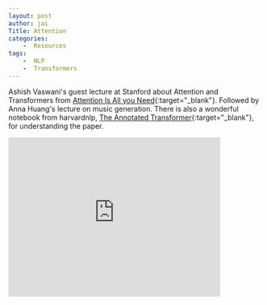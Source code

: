 ```yaml
---
layout: post
author: jai
Title: Attention
categories: 
    -  Resources
tags:
    -  NLP
    -  Transformers
---
```


Ashish Vaswani's guest lecture at Stanford about Attention and Transformers from [Attention Is All you Need](https://arxiv.org/abs/1706.03762){:target="_blank"}. Followed by Anna Huang's lecture on music generation. There is also a wonderful notebook from harvardnlp, [The Annotated Transformer](http://nlp.seas.harvard.edu/2018/04/03/attention.html){:target="_blank"}, for understanding the paper.

<div class="video-container">
    <iframe width="420" height="315" src="https://www.youtube.com/embed/5vcj8kSwBCY" frameborder="0" allow="accelerometer; clipboard-write; encrypted-media; gyroscope; picture-in-picture" allowfullscreen></iframe>
</div>

